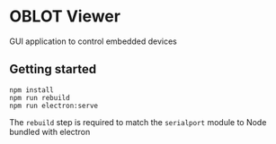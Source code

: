 # OBLOT Viewer

GUI application to control embedded devices

## Getting started

```
npm install 
npm run rebuild
npm run electron:serve
```
The `rebuild` step is required to match the `serialport` module to Node bundled with electron
